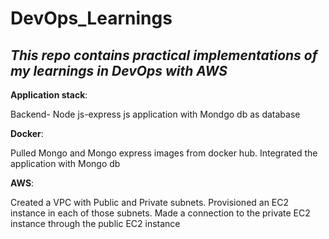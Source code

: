 # **DevOps_Learnings**

## *This repo contains practical implementations of my learnings in DevOps with AWS*

**Application stack**:

Backend- Node js-express js application with Mondgo db as database

**Docker**:

Pulled Mongo and Mongo express images from docker hub. Integrated the application with Mongo db

**AWS**:

Created a VPC with Public and Private subnets. 
Provisioned an EC2 instance in each of those subnets. 
Made a connection to the private EC2 instance through the public EC2 instance